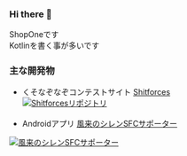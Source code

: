 ### Hi there 👋
ShopOneです<br>
Kotlinを書く事が多いです<br>

### 主な開発物
- くそなぞなぞコンテストサイト [Shitforces](https://shitforces.herokuapp.com)<br>
[![Shitforcesリポジトリ](https://github-readme-stats.vercel.app/api/pin/?username=ShopOne&repo=Shitforces)](https://github.com/ShopOne/Shitforces) <br> <br>
- Androidアプリ [風来のシレンSFCサポーター](https://play.google.com/store/apps/details?id=com.support.shirensupporter&hl=ja&gl=US)<br>

[![風来のシレンSFCサポーター](https://github-readme-stats.vercel.app/api/pin/?username=ShopOne&repo=ShirenSupporter)](https://github.com/ShopOne/ShirenSupporter)
<!--
**ShopOne/ShopOne** is a ✨ _special_ ✨ repository because its `README.md` (this file) appears on your GitHub profile.

Here are some ideas to get you started:

- 🔭 I’m currently working on ...
- 🌱 I’m currently learning ...
- 👯 I’m looking to collaborate on ...
- 🤔 I’m looking for help with ...
- 💬 Ask me about ...
- 📫 How to reach me: ...
- 😄 Pronouns: ...
- ⚡ Fun fact: ...
-->
